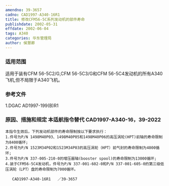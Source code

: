 ```yaml
---
amendno: 39-3657
cadno: CAD1997-A340-16R1
title: 修改CFM56-5C系列发动机的部件寿命
publishdate: 2002-05-31
effdate: 2002-06-04
tags: A340
categories: 华东管理局
author: 侯慧卿
---
```


### 适用范围 
适用于装有CFM 56-5C2/G,CFM 56-5C3/G和CFM 56-5C4发动机的所有A340飞机,但不局限于A340飞机。

<!--more-->
### 参考文件
1.DGAC AD1997-199(B)R1        

### 原因、措施和规定 本适航指令替代 CAD1997-A340-16，39-2022 
    本指令生效后，下列发动机部件的寿命限制按以下要求执行： 
    1.件号为P/N 1498M40P03、1498M40P05和1498M40P06的高压涡轮(HPT)前轴的寿命限制为8400循环; 
    2.件号为P/N 1523M34P02和1523M34P03的高压涡轮（HPT）前气封的寿命限制为4000循环; 
    3.件号为P/N 337-005-210-0的增压器轴(booster spool)的寿命限制为13000循环; 
    4.装于CFM56-5C4发动机，件号为P/N 337-001-602-0和P/N 337-001-605-0的第三级低压涡轮（LPT）盘的寿命限制为7000循环。 

       CAD1997-A340-16R1   ／39-3657 
